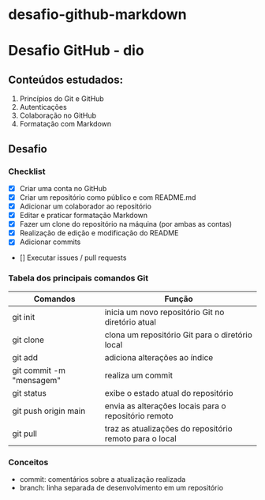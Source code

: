 # desafio-github-markdown

# Desafio GitHub - dio

## Conteúdos estudados:

1. Princípios do Git e GitHub
2. Autenticações
3. Colaboração no GitHub
4. Formatação com Markdown

## Desafio
### Checklist

- [X] Criar uma conta no GitHub 
- [X] Criar um repositório como público e com README.md 
- [X] Adicionar um colaborador ao repositório
- [X] Editar e praticar formatação Markdown
- [X] Fazer um clone do repositório na máquina (por ambas as contas)
- [X] Realização de edição e modificação do README
- [X] Adicionar commits
- [] Executar issues / pull requests

### Tabela dos principais comandos Git

|Comandos|Função|
|--------|------|
|git init|inicia um novo repositório Git no diretório atual|
|git clone|clona um repositório Git para o diretório local|
|git add|adiciona alterações ao índice|
|git commit -m "mensagem"|realiza um commit|
|git status|exibe o estado atual do repositório|
|git push origin main|envia as alterações locais para o repositório remoto|
|git pull|traz as atualizações do repositório remoto para o local|

### Conceitos

- commit: comentários sobre a atualização realizada
- branch: linha separada de desenvolvimento em um repositório

